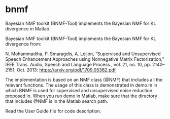 # bnmf
Bayesian NMF toolkit (BNMF-Tool) implements the Bayesian NMF for KL divergence in Matlab.

Bayesian NMF toolkit (BNMF-Tool) implements the Bayesian NMF for KL divergence from:

N. Mohammadiha, P. Smaragdis, A. Leijon, “Supervised and Unsupervised Speech Enhancement Approaches using Nonnegative Matrix Factorization,” IEEE Trans. Audio, Speech and Language Process., vol. 21, no. 10, pp. 2140–2151, Oct. 2013:
https://arxiv.org/pdf/1709.05362.pdf

The implementation is based on an NMF class (@NMF) that includes all the relevant functions. The usage of this class is demonstrated in demo.m in which BNMF is used for supervised and unsupervised noise reduction proposed in. When you run demo in Matlab, make sure that the directory that includes @NMF is in the Matlab search path.

Read the User Guide file for code description.
